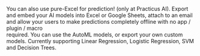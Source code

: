 You can also use pure-Excel for prediction! (only at Practicus AI). Export and embed your AI models into Excel or Google 
Sheets, attach to an email and allow your users to make predictions completely offline with no app / plugin / macro  
required. You can use the AutoML models, or export your own custom models. Currently supporting Linear Regression, 
Logistic Regression, SVM and Decision Trees.